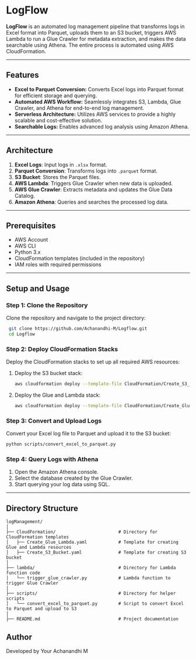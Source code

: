 # LogFlow

**LogFlow** is an automated log management pipeline that transforms logs in Excel format into Parquet, uploads them to an S3 bucket, triggers AWS Lambda to run a Glue Crawler for metadata extraction, and makes the data searchable using Athena. The entire process is automated using AWS CloudFormation.

---

## Features

- **Excel to Parquet Conversion:** Converts Excel logs into Parquet format for efficient storage and querying.
- **Automated AWS Workflow:** Seamlessly integrates S3, Lambda, Glue Crawler, and Athena for end-to-end log management.
- **Serverless Architecture:** Utilizes AWS services to provide a highly scalable and cost-effective solution.
- **Searchable Logs:** Enables advanced log analysis using Amazon Athena.

---

## Architecture

1. **Excel Logs**: Input logs in `.xlsx` format.
2. **Parquet Conversion**: Transforms logs into `.parquet` format.
3. **S3 Bucket**: Stores the Parquet files.
4. **AWS Lambda**: Triggers Glue Crawler when new data is uploaded.
5. **AWS Glue Crawler**: Extracts metadata and updates the Glue Data Catalog.
6. **Amazon Athena**: Queries and searches the processed log data.

---

## Prerequisites

- AWS Account
- AWS CLI
- Python 3.x
- CloudFormation templates (included in the repository)
- IAM roles with required permissions

---

## Setup and Usage

### Step 1: Clone the Repository
Clone the repository and navigate to the project directory:
  ```bash
   git clone https://github.com/Achanandhi-M/Logflow.git
   cd Logflow
  ```

### Step 2: Deploy CloudFormation Stacks
Deploy the CloudFormation stacks to set up all required AWS resources:

1. Deploy the S3 bucket stack:
    ```bash
    aws cloudformation deploy --template-file CloudFormation/Create_S3_Bucket.yaml --stack-name LogFlowS3Stack
    ```

2. Deploy the Glue and Lambda stack:
    ```bash
    aws cloudformation deploy --template-file CloudFormation/Create_Glue_Lambda.yaml --stack-name LogFlowGlueLambdaStack
    ```

### Step 3: Convert and Upload Logs
Convert your Excel log file to Parquet and upload it to the S3 bucket:
```bash
python scripts/convert_excel_to_parquet.py 
```

### Step 4: Query Logs with Athena
1. Open the Amazon Athena console.
2. Select the database created by the Glue Crawler.
3. Start querying your log data using SQL.

---

## Directory Structure
```plaintext
logManagement/
│
├── CloudFormation/                        # Directory for CloudFormation templates
│   ├── Create_Glue_Lambda.yaml            # Template for creating Glue and Lambda resources
│   ├── Create_S3_Bucket.yaml              # Template for creating S3 bucket
│
├── lambda/                                # Directory for Lambda function code
│   └── trigger_glue_crawler.py            # Lambda function to trigger Glue Crawler
│
├── scripts/                               # Directory for helper scripts
│   └── convert_excel_to_parquet.py        # Script to convert Excel to Parquet and upload to S3
│
├── README.md                              # Project documentation
```

## Author

Developed by Your Achanandhi M